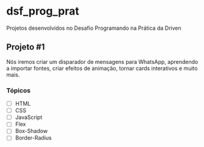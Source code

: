 # dsf_prog_prat
Projetos desenvolvidos no Desafio Programando na Prática da Driven

## Projeto #1
Nós iremos criar um disparador de mensagens para WhatsApp, aprendendo a importar fontes, criar efeitos de animação, tornar cards interativos e muito mais.

### Tópicos
- [ ] HTML
- [ ] CSS
- [ ] JavaScript
- [ ] Flex
- [ ] Box-Shadow
- [ ] Border-Radius